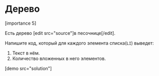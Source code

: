 # Дерево

[importance 5]

Есть дерево [edit src="source"]в песочнице[/edit]. 

Напишите код, который для каждого элемента списка(`LI`) выведет:
<ol>
<li>Текст в нём.</li>
<li>Количество вложенных в него элементов.</li>
</ol>

[demo src="solution"]

